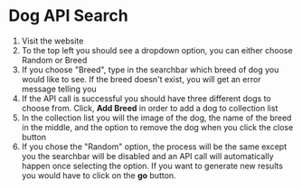 # Dog API Search 

1. Visit the website
2. To the top left you should see a dropdown option, you can either choose
Random or Breed
3. If you choose "Breed", type in the searchbar which breed of dog you would
like to see. If the breed doesn't exist, you will get an error message telling
you
4. If the API call is successful you should have three different dogs to choose
from. Click, **Add Breed** in order to add a dog to collection list
5. In the collection list you will the image of the dog, the name of the breed
in the middle, and the option to remove the dog when you click 
the close button
6. If you chose the "Random" option, the process will be the same except
you the searchbar will be disabled and an API call will automatically happen
once selecting the option. If you want to generate new results you would 
have to click on the **go** button.

